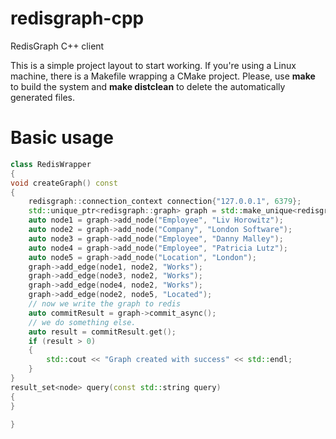 # redisgraph-cpp
RedisGraph C++ client

This is a simple project layout to start working.
If you're using a Linux machine, there is a Makefile wrapping a CMake project.
Please, use __make__ to build the system and __make distclean__ to delete the automatically generated files.
# Basic usage
```c++
class RedisWrapper
{
void createGraph() const
{
    redisgraph::connection_context connection{"127.0.0.1", 6379};
    std::unique_ptr<redisgraph::graph> graph = std::make_unique<redisgraph::graph>("Collegues", connection);
    auto node1 = graph->add_node("Employee", "Liv Horowitz");
    auto node2 = graph->add_node("Company", "London Software");
    auto node3 = graph->add_node("Employee", "Danny Malley");
    auto node4 = graph->add_node("Employee", "Patricia Lutz");
    auto node5 = graph->add_node("Location", "London");
    graph->add_edge(node1, node2, "Works");
    graph->add_edge(node3, node2, "Works");
    graph->add_edge(node4, node2, "Works");
    graph->add_edge(node2, node5, "Located");
    // now we write the graph to redis
    auto commitResult = graph->commit_async();
    // we do something else.
    auto result = commitResult.get();
    if (result > 0) 
    {
        std::cout << "Graph created with success" << std::endl;
    }
}
result_set<node> query(const std::string query)
{
}

}
```
